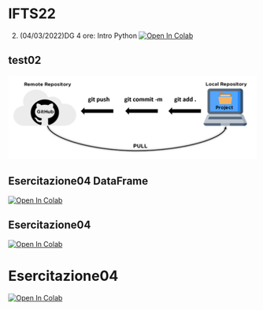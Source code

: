 # IFTS22

2. (04/03/2022)DG 4 ore: Intro Python [![Open In Colab](https://colab.research.google.com/assets/colab-badge.svg)](https://colab.research.google.com/github/Frenz86/IFTS22/blob/main/Esercitazione02/011_intro.ipynb)

## test02
![alt text](img/git_flow.jpg "Optional title")

## Esercitazione04 DataFrame
[![Open In Colab](https://colab.research.google.com/assets/colab-badge.svg)](https://colab.research.google.com/github/looter3/Appunti_DataMining/blob/main/Esercitazione04/16_Dataframe_tipsbig.ipynb)

## Esercitazione04
[![Open In Colab](https://colab.research.google.com/assets/colab-badge.svg)](https://colab.research.google.com/github/looter3/Appunti_DataMining/blob/main/Esercitazione04/18_Iris.ipynb)

# Esercitazione04
[![Open In Colab](https://colab.research.google.com/assets/colab-badge.svg)](https://colab.research.google.com/github/looter3/Appunti_DataMining/blob/main/Esercitazione04/Soluz_esercizi_matplot.ipynb)
